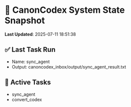 # 🧠 CanonCodex System State Snapshot
**Last Updated**: 2025-07-11 18:51:38

## ✅ Last Task Run
- Name: sync_agent
- Output: canoncodex_inbox/output/sync_agent_result.txt

## 🔁 Active Tasks
- sync_agent
- convert_codex